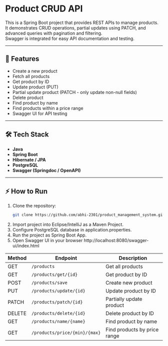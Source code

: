 # Product CRUD API

This is a Spring Boot project that provides REST APIs to manage products.  
It demonstrates CRUD operations, partial updates using PATCH, and advanced queries with pagination and filtering.  
Swagger is integrated for easy API documentation and testing.

---

## 🚀 Features
- Create a new product
- Fetch all products
- Get product by ID
- Update product (PUT)
- Partial update product (PATCH - only update non-null fields)
- Delete product
- Find product by name
- Find products within a price range
- Swagger UI for API testing

---

## 🛠️ Tech Stack
- **Java**  
- **Spring Boot**  
- **Hibernate / JPA**  
- **PostgreSQL**  
- **Swagger (Springdoc / OpenAPI)**  

---

## ⚡ How to Run
1. Clone the repository:
   ```bash
   git clone https://github.com/abhi-2301/product_management_system.git
   
2. Import project into Eclipse/IntelliJ as a Maven Project.
3. Configure PostgreSQL database in application.properties.
4. Run the project as Spring Boot App.
5. Open Swagger UI in your browser
	http://localhost:8080/swagger-ui/index.html  
	
	
| Method | Endpoint                      | Description                  |
| ------ | ----------------------------- | ---------------------------- |
| GET    | `/products`                   | Get all products             |
| GET    | `/products/get/{id}`          | Get product by ID            |
| POST   | `/products/save`              | Create new product           |
| PUT    | `/products/update/{id}`       | Update product by ID         |
| PATCH  | `/products/patch/{id}`        | Partially update product     |
| DELETE | `/products/delete/{id}`       | Delete product by ID         |
| GET    | `/products/name/{name}`       | Find product by name         |
| GET    | `/products/price/{min}/{max}` | Find products by price range |
	